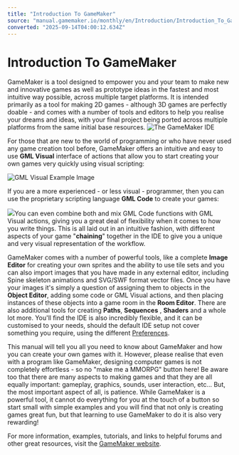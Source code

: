 ```yaml
---
title: "Introduction To GameMaker"
source: "manual.gamemaker.io/monthly/en/Introduction/Introduction_To_GameMaker_Studio_2.htm"
converted: "2025-09-14T04:00:12.634Z"
---
```


# Introduction To GameMaker

GameMaker is a tool designed to empower you and your team to make new and innovative games as well as prototype ideas in the fastest and most intuitive way possible, across multiple target platforms. It is intended primarily as a tool for making 2D games - although 3D games are perfectly doable - and comes with a number of tools and editors to help you realise your dreams and ideas, with your final project being ported across multiple platforms from the same initial base resources. ![The GameMaker IDE](../assets/Images/Introduction/MainPage.png)

For those that are new to the world of programming or who have never used any game creation tool before, GameMaker offers an intuitive and easy to use **GML Visual** interface of actions that allow you to start creating your own games very quickly using visual scripting:

![GML Visual Example Image](../assets/Images/Introduction/DnD_Example.png)

If you are a more experienced - or less visual - programmer, then you can use the proprietary scripting language **GML Code** to create your games:

![](../assets/Images/Introduction/GML_Example.png)You can even combine both and mix GML Code functions with GML Visual actions, giving you a great deal of flexibility when it comes to how you write things. This is all laid out in an intuitive fashion, with different aspects of your game "**chaining**" together in the IDE to give you a unique and very visual representation of the workflow.

GameMaker comes with a number of powerful tools, like a complete **Image Editor** for creating your own sprites and the ability to use tile sets and you can also import images that you have made in any external editor, including Spine skeleton animations and SVG/SWF format vector files. Once you have your images it's simply a question of assigning them to objects in the **Object Editor**, adding some code or GML Visual actions, and then placing instances of these objects into a game room in the **Room Editor**. There are also additional tools for creating **Paths**, **Sequences** , **Shaders** and a whole lot more. You'll find the IDE is also incredibly flexible, and it can be customised to your needs, should the default IDE setup not cover something you require, using the different [Preferences](../Setting_Up_And_Version_Information/IDE_Preferences/General_Preferences.md).

This manual will tell you all you need to know about GameMaker and how you can create your own games with it. However, please realise that even with a program like GameMaker, designing computer games is not completely effortless - so no "make me a MMORPG" button here! Be aware too that there are many aspects to making games and that they are all equally important: gameplay, graphics, sounds, user interaction, etc... But, the most important aspect of all, is patience. While GameMaker is a powerful tool, it cannot do everything for you at the touch of a button so start small with simple examples and you will find that not only is creating games great fun, but that learning to use GameMaker to do it is also very rewarding!

For more information, examples, tutorials, and links to helpful forums and other great resources, visit the [GameMaker website](http://gamemaker.io).